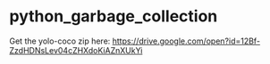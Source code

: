 
# python_garbage_collection

Get the yolo-coco zip here: https://drive.google.com/open?id=12Bf-ZzdHDNsLev04cZHXdoKiAZnXUkYi
